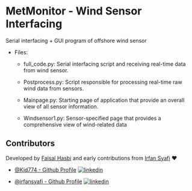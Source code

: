 
# MetMonitor - Wind Sensor Interfacing
Serial interfacing + GUI program of offshore wind sensor

- Files:
    - full_code.py: Serial interfacing script and receiving real-time data from wind sensor.

    - Postprocess.py: Script responsible for processing real-time raw wind data from sensors.

    - Mainpage.py: Starting page of application that provide an overall view of all sensor information. 

    - Windsensor1.py: Sensor-specified page that provides a comprehensive view of wind-related data
    
## Contributors

Developed by [Faisal Hasbi](https://www.linkedin.com/in/faisal-hasbi-032b31248/) and early contributions from [Irfan Syafi](https://www.linkedin.com/in/irfan-syafi/) ❤️

- [@Kid774 - Github Profile](https://github.com/Kid7744)
    [![linkedin](https://img.shields.io/badge/linkedin-0A66C2?style=for-the-badge&logo=linkedin&logoColor=white)](https://www.linkedin.com/in/faisal-hasbi-032b31248/)

- [@irfansyafi - Github Profile](https://github.com/irfansyafi)
    [![linkedin](https://img.shields.io/badge/linkedin-0A66C2?style=for-the-badge&logo=linkedin&logoColor=white)](https://www.linkedin.com/in/irfan-syafi/)
